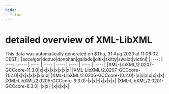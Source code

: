 ```yaml
---
hide:
  - toc
---
```


detailed overview of XML-LibXML
===============================


This data was automatically generated on $Thu, 31 Aug 2023 at 11:08:02 CEST
| |accelgor|doduo|donphan|gallade|joltik|skitty|swalot|victini|
| :---: | :---: | :---: | :---: | :---: | :---: | :---: | :---: | :---: |
|XML-LibXML/2.0207-GCCcore-11.3.0|x|x|x|x|x|x|x|x|
|XML-LibXML/2.0207-GCCcore-11.2.0|x|x|x|x|x|x|x|x|
|XML-LibXML/2.0206-GCCcore-10.2.0|-|x|x|x|x|x|x|x|
|XML-LibXML/2.0205-GCCcore-9.3.0|-|x|x|-|x|x|x|x|
|XML-LibXML/2.0201-GCCcore-8.3.0|-|x|x|-|x|x|x|x|
